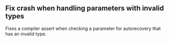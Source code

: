 ## Fix crash when handling parameters with invalid types

Fixes a compiler assert when checking a parameter for autorecovery that has an invalid type.

